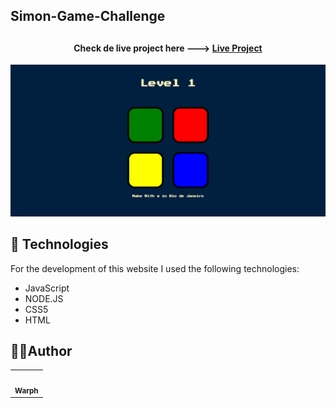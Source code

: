## Simon-Game-Challenge

## <h4 align="center"> Check de live project here ---> <a href="======">Live Project</a> </h4>
![Resultado final do projeto](preview.png)

## 💼 Technologies

For the development of this website I used the following technologies:

- JavaScript  
- NODE.JS 
- CSS5
- HTML 

<h2> 🐱‍💻Author</h2>
<table>
  <tr>
    <td align="center">
      <a href="https://github.com/Wpnnt">
        <img src="https://avatars.githubusercontent.com/u/93552279?s=400&u=20853ee847f2ed5e1993543368b4b53e6653ad97&v=4" width="100px;" alt=""/><br>
        <sub>
          <b>Warph</b>
        </sub>
      </a>
    </td>
  </tr>
</table>
